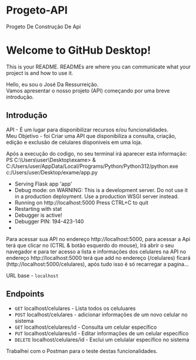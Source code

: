# Progeto-API
Progeto De Construção De Api
# Welcome to GitHub Desktop!

This is your README. READMEs are where you can communicate what your project is and how to use it.

Hello, eu sou o José Da Ressurreição.  
Vamos apresentar o nosso projeto (API) começando por uma breve introdução.

## Introdução

API - É um lugar para disponibilizar recursos e/ou funcionalidades.  
Meu Objetivo - foi Criar uma API que disponibiliza a consulta, criação, edição e exclusão de celulares disponiveis em uma loja.

Após a execução do codigo, no seu terminal irá aparecer esta informação:
 PS C:\Users\user\Desktop\exame> & C:/Users/user/AppData/Local/Programs/Python/Python312/python.exe c:/Users/user/Desktop/exame/app.py
 * Serving Flask app 'app'
 * Debug mode: on
WARNING: This is a development server. Do not use it in a production deployment. Use a production WSGI server instead.
 * Running on http://localhost:5000
Press CTRL+C to quit   
 * Restarting with stat
 * Debugger is active!
 * Debugger PIN: 194-423-140
 *

 Para acessar sua API no endereço http://localhost:5000, para acessar a Api terá que clicar no (CTRL & botão esquerdo do mouse), Irá abrir o seu navegador e para ter acesso a lista e informações dos celulares na API no endereço http://localhost:5000 terá que add no endereço (/celulares) ficará (http://localhost:5000/celulares), após tudo isso é só recarregar a pagina... 



URL base - `localhost`  

## Endpoints

- `GET` localhost/celulares - Lista todos os celuluares
- `POST` localhost/celulares - adicionar informações de  um novo celular no sistema
- `GET` localhost/celulares/id - Consulta um celular específico
- `PUT` localhost/celulares/id - Editar informações de  um celular específico
- `DELETE` localhost/celulares/id - Exclui  um celulalar específico no sistema

Trabalhei com o Postman para o teste destas funcionalidades.
